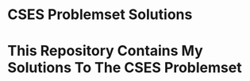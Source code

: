 #                CSES Problemset Solutions
# This Repository Contains My Solutions To The CSES Problemset